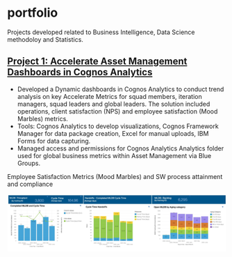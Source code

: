 # portfolio
Projects developed related to Business Intelligence, Data Science methodoloy and Statistics.

## [Project 1: Accelerate Asset Management Dashboards in Cognos Analytics](https://ibm.box.com/s/kgi1tknkb4p5fcozw8fo786d5x26u07n)
* Developed a Dynamic dashboards in Cognos Analytics to conduct trend analysis on key Accelerate Metrics for squad members, iteration managers, squad leaders and global leaders. The solution included operations, client satisfaction (NPS) and employee satisfaction (Mood Marbles) metrics.
* Tools: Cognos Analytics to develop visualizations, Cognos Framework Manager for data package creation, Excel for manual uploads, IBM Forms for data capturing.
* Managed access and permissions for Cognos Analytics Analytics folder used for global business metrics within Asset Management via Blue Groups.



Employee Satisfaction Metrics (Mood Marbles) and SW process attainment and compliance

![](images/Hardware%20Process%20Metrics.jpg)
